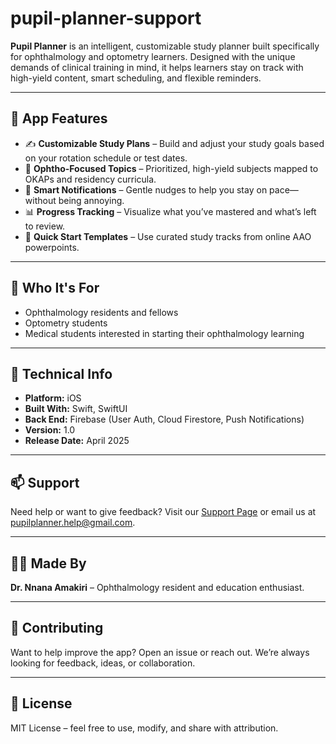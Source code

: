 # pupil-planner-support

**Pupil Planner** is an intelligent, customizable study planner built specifically for ophthalmology and optometry learners. Designed with the unique demands of clinical training in mind, it helps learners stay on track with high-yield content, smart scheduling, and flexible reminders.

---

## 📱 App Features

- ✍️ **Customizable Study Plans** – Build and adjust your study goals based on your rotation schedule or test dates.
- 🧠 **Ophtho-Focused Topics** – Prioritized, high-yield subjects mapped to OKAPs and residency curricula.
- 🔔 **Smart Notifications** – Gentle nudges to help you stay on pace—without being annoying.
- 📊 **Progress Tracking** – Visualize what you’ve mastered and what’s left to review.
- 🧭 **Quick Start Templates** – Use curated study tracks from online AAO powerpoints.

---

## 🎯 Who It's For

- Ophthalmology residents and fellows
- Optometry students
- Medical students interested in starting their ophthalmology learning

---

## 🔧 Technical Info

- **Platform:** iOS  
- **Built With:** Swift, SwiftUI  
- **Back End:** Firebase (User Auth, Cloud Firestore, Push Notifications)  
- **Version:** 1.0  
- **Release Date:** April 2025  

---

## 📫 Support

Need help or want to give feedback? Visit our [Support Page](https://namakiri11.github.io/pupil-planner-support/) or email us at [pupilplanner.help@gmail.com](mailto:pupilplanner.help@gmail.com).

---

## 🧑‍⚕️ Made By

**Dr. Nnana Amakiri** – Ophthalmology resident and education enthusiast.

---

## 🤝 Contributing

Want to help improve the app? Open an issue or reach out. We’re always looking for feedback, ideas, or collaboration.

---

## 📄 License

MIT License – feel free to use, modify, and share with attribution.
